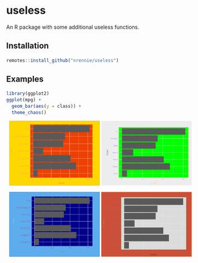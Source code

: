 # useless

An R package with some additional useless functions.

## Installation

``` r
remotes::install_github("nrennie/useless")
```

## Examples

```r
library(ggplot2)
ggplot(mpg) +
  geom_bar(aes(y = class)) +
  theme_chaos()
```

<p align="center">
<img src="man/figures/plot01.png" width="48%">
<img src="man/figures/plot02.png" width="48%">
</p>

<p align="center">
<img src="man/figures/plot03.png" width="48%">
<img src="man/figures/plot04.png" width="48%">
</p>

